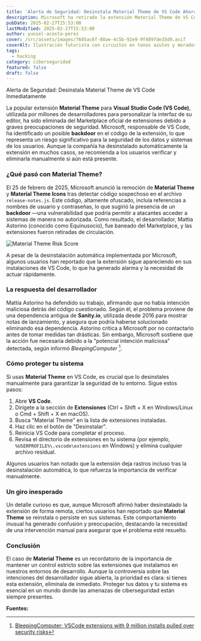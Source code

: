 ```yaml
---
title: 'Alerta de Seguridad: Desinstala Material Theme de VS Code Ahora'
description: Microsoft ha retirado la extensión Material Theme de VS Code por riesgos de seguridad. Descubre por qué y cómo eliminarla manualmente para proteger tu sistema.
pubDate: 2025-02-27T15:53:00
lastModified: 2025-02-27T15:53:00
author: yuniel-acosta-perez
cover: /src/assets/images/7685ac6f-88ae-4c5b-92e9-9f489fde35d9.avif
coverAlt: Ilustración futurista con circuitos en tonos azules y morados, representando un entorno de código seguro.
tags:
  - hacking
category: ciberseguridad
featured: false
draft: false
---
```

Alerta de Seguridad: Desinstala Material Theme de VS Code Inmediatamente

La popular extensión **Material Theme** para **Visual Studio Code (VS Code)**, utilizada por millones de desarrolladores para personalizar la interfaz de su editor, ha sido eliminada del Marketplace oficial de extensiones debido a graves preocupaciones de seguridad. Microsoft, responsable de VS Code, ha identificado un posible **backdoor** en el código de la extensión, lo que representa un riesgo significativo para la seguridad de los datos y sistemas de los usuarios. Aunque la compañía ha desinstalado automáticamente la extensión en muchos casos, se recomienda a los usuarios verificar y eliminarla manualmente si aún está presente.

### ¿Qué pasó con Material Theme?

El 25 de febrero de 2025, Microsoft anunció la remoción de **Material Theme** y **Material Theme Icons** tras detectar código sospechoso en el archivo `release-notes.js`. Este código, altamente ofuscado, incluía referencias a nombres de usuario y contraseñas, lo que sugirió la presencia de un **backdoor** —una vulnerabilidad que podría permitir a atacantes acceder a sistemas de manera no autorizada. Como resultado, el desarrollador, Mattia Astorino (conocido como Equinusocio), fue baneado del Marketplace, y las extensiones fueron retiradas de circulación.

![Material Theme Risk Score](/src/assets/images/47455.avif "Material Theme Risk Score")

A pesar de la desinstalación automática implementada por Microsoft, algunos usuarios han reportado que la extensión sigue apareciendo en sus instalaciones de VS Code, lo que ha generado alarma y la necesidad de actuar rápidamente.

### La respuesta del desarrollador

Mattia Astorino ha defendido su trabajo, afirmando que no había intención maliciosa detrás del código cuestionado. Según él, el problema proviene de una dependencia antigua de **Sanity.io**, utilizada desde 2016 para mostrar notas de lanzamiento, y asegura que podría haberse solucionado eliminando esa dependencia. Astorino critica a Microsoft por no contactarlo antes de tomar medidas tan drásticas. Sin embargo, Microsoft sostiene que la acción fue necesaria debido a la "potencial intención maliciosa" detectada, según informó _BleepingComputer_ [^1].

### Cómo proteger tu sistema

Si usas **Material Theme** en VS Code, es crucial que lo desinstales manualmente para garantizar la seguridad de tu entorno. Sigue estos pasos:

1. Abre **VS Code**.
2. Dirígete a la sección de **Extensiones** (Ctrl + Shift + X en Windows/Linux o Cmd + Shift + X en macOS).
3. Busca "Material Theme" en la lista de extensiones instaladas.
4. Haz clic en el botón de "Desinstalar".
5. Reinicia VS Code para completar el proceso.
6. Revisa el directorio de extensiones en tu sistema (por ejemplo, `%USERPROFILE%\.vscode\extensions` en Windows) y elimina cualquier archivo residual.

Algunos usuarios han notado que la extensión deja rastros incluso tras la desinstalación automática, lo que refuerza la importancia de verificar manualmente.

### Un giro inesperado

Un detalle curioso es que, aunque Microsoft afirmó haber desinstalado la extensión de forma remota, ciertos usuarios han reportado que **Material Theme** se reinstala o persiste en sus sistemas. Este comportamiento inusual ha generado confusión y preocupación, destacando la necesidad de una intervención manual para asegurar que el problema esté resuelto.

### Conclusión

El caso de **Material Theme** es un recordatorio de la importancia de mantener un control estricto sobre las extensiones que instalamos en nuestros entornos de desarrollo. Aunque la controversia sobre las intenciones del desarrollador sigue abierta, la prioridad es clara: si tienes esta extensión, elimínala de inmediato. Proteger tus datos y tu sistema es esencial en un mundo donde las amenazas de ciberseguridad están siempre presentes.

**Fuentes:**  
[^1]: [BleepingComputer: VSCode extensions with 9 million installs pulled over security risks](https://www.bleepingcomputer.com/news/security/vscode-extensions-with-9-million-installs-pulled-over-security-risks/)  
[^2]: [Hacker News: Material Theme has been pulled from VS Code's marketplace](https://news.ycombinator.com/item?id=43178831)  
[^3]: [SecurityOnline: Material Theme Banned Millions of VS Code Users Affected](https://securityonline.info/material-theme-banned-millions-of-vs-code-users-affected/)
